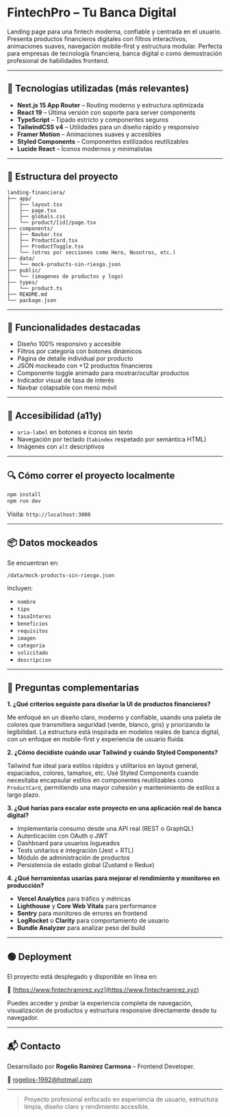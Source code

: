 # FintechPro – Tu Banca Digital

Landing page para una fintech moderna, confiable y centrada en el usuario. Presenta productos financieros digitales con filtros interactivos, animaciones suaves, navegación mobile-first y estructura modular. Perfecta para empresas de tecnología financiera, banca digital o como demostración profesional de habilidades frontend.

---

## 🚀 Tecnologías utilizadas (más relevantes)

- **Next.js 15 App Router** – Routing moderno y estructura optimizada
- **React 19** – Última versión con soporte para server components
- **TypeScript** – Tipado estricto y componentes seguros
- **TailwindCSS v4** – Utilidades para un diseño rápido y responsivo
- **Framer Motion** – Animaciones suaves y accesibles
- **Styled Components** – Componentes estilizados reutilizables
- **Lucide React** – Íconos modernos y minimalistas

---

## 📁 Estructura del proyecto

```
landing-financiera/
├── app/
│   ├── layout.tsx
│   ├── page.tsx
│   ├── globals.css
│   └── product/[id]/page.tsx
├── components/
│   ├── Navbar.tsx
│   ├── ProductCard.tsx
│   ├── ProductToggle.tsx
│   └── (otros por secciones como Hero, Nosotros, etc.)
├── data/
│   └── mock-products-sin-riesgo.json
├── public/
│   └── (imagenes de productos y logo)
├── types/
│   └── product.ts
├── README.md
└── package.json
```

---

## 🧠 Funcionalidades destacadas

- Diseño 100% responsivo y accesible
- Filtros por categoría con botones dinámicos
- Página de detalle individual por producto
- JSON mockeado con +12 productos financieros
- Componente toggle animado para mostrar/ocultar productos
- Indicador visual de tasa de interés
- Navbar colapsable con menú móvil

---

## 🧪 Accesibilidad (a11y)

- `aria-label` en botones e íconos sin texto
- Navegación por teclado (`tabindex` respetado por semántica HTML)
- Imágenes con `alt` descriptivos

---

## 🔍 Cómo correr el proyecto localmente

```bash
npm install
npm run dev
```

Visita: `http://localhost:3000`

---

## 📦 Datos mockeados

Se encuentran en:
```bash
/data/mock-products-sin-riesgo.json
```
Incluyen:
- `nombre`
- `tipo`
- `tasaInteres`
- `beneficios`
- `requisitos`
- `imagen`
- `categoria`
- `solicitado`
- `descripcion`

---

## 🧩 Preguntas complementarias

**1. ¿Qué criterios seguiste para diseñar la UI de productos financieros?**

Me enfoqué en un diseño claro, moderno y confiable, usando una paleta de colores que transmitiera seguridad (verde, blanco, gris) y priorizando la legibilidad. La estructura está inspirada en modelos reales de banca digital, con un enfoque en mobile-first y experiencia de usuario fluida.

**2. ¿Cómo decidiste cuándo usar Tailwind y cuándo Styled Components?**

Tailwind fue ideal para estilos rápidos y utilitarios en layout general, espaciados, colores, tamaños, etc. Usé Styled Components cuando necesitaba encapsular estilos en componentes reutilizables como `ProductCard`, permitiendo una mayor cohesión y mantenimiento de estilos a largo plazo.

**3. ¿Qué harías para escalar este proyecto en una aplicación real de banca digital?**

- Implementaría consumo desde una API real (REST o GraphQL)
- Autenticación con OAuth o JWT
- Dashboard para usuarios logueados
- Tests unitarios e integración (Jest + RTL)
- Módulo de administración de productos
- Persistencia de estado global (Zustand o Redux)

**4. ¿Qué herramientas usarías para mejorar el rendimiento y monitoreo en producción?**

- **Vercel Analytics** para tráfico y métricas
- **Lighthouse** y **Core Web Vitals** para performance
- **Sentry** para monitoreo de errores en frontend
- **LogRocket** o **Clarity** para comportamiento de usuario
- **Bundle Analyzer** para analizar peso del build


---

## 🟢 Deployment

El proyecto está desplegado y disponible en línea en:

🔗 [https://www.fintechramirez.xyz](https://www.fintechramirez.xyz)

Puedes acceder y probar la experiencia completa de navegación, visualización de productos y estructura responsive directamente desde tu navegador.

---

## 📬 Contacto
Desarrollado por **Rogelio Ramírez Carmona** – Frontend Developer.

📧 rogelios-1992@hotmail.com

---

> Proyecto profesional enfocado en experiencia de usuario, estructura limpia, diseño claro y rendimiento accesible.
